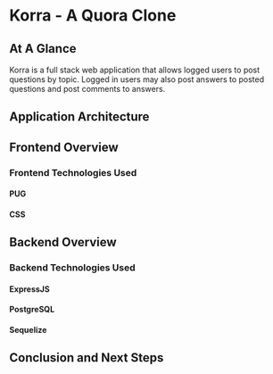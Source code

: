 # Korra - A Quora Clone 

## At A Glance
Korra is a full stack web application that allows logged users to post questions by topic. Logged in users may also post answers to posted questions and post comments to answers.  

## Application Architecture

## Frontend Overview

### Frontend Technologies Used

#### PUG
#### CSS

## Backend Overview

### Backend Technologies Used

#### ExpressJS
#### PostgreSQL
#### Sequelize

## Conclusion and Next Steps
